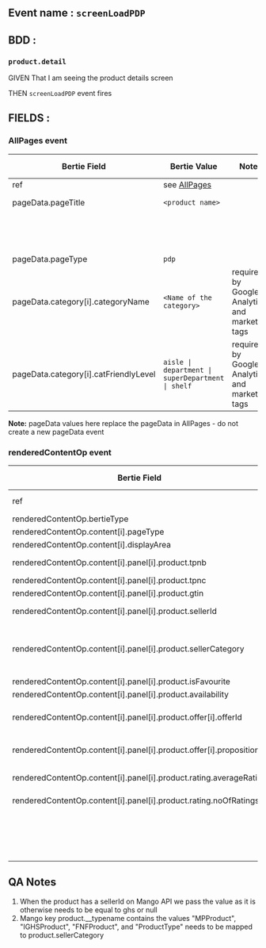 ## Event name : `screenLoadPDP`

## BDD :
### `product.detail`
GIVEN That I am seeing the product details screen  

THEN `screenLoadPDP` event fires  

## FIELDS :
### AllPages event
| Bertie Field | Bertie Value | Notes | Required | Adobe Field | Adobe Value / Syntax |
| --- | --- | --- | --- | --- | --- |
| ref | see [AllPages](../All/AllPages.md) | | yes | | |
| pageData.pageTitle | `<product name>` | | yes | pageName, v14, v3 | pageData.pageType:pageData.pageTitle |
| | | | yes | c1, v70 | pageData.pageType |
| | | | yes | c2, v71 | pageData.pageType |
| | | | yes | c3, v72 | pageData.pageType |
| pageData.pageType | `pdp` | | yes | c4, v73 | pageData.pageType |
| pageData.category[i].categoryName | `<Name of the category>` | required by Google Analytics and marketing tags | yes | - | - | 
| pageData.category[i].catFriendlyLevel | `aisle \| department \| superDepartment \| shelf` | required by Google Analytics and marketing tags | yes | - | - | 

**Note:** pageData values here replace the pageData in AllPages - do not create a new pageData event

### renderedContentOp event
| Bertie Field | Bertie Value | Notes | Required | Adobe Field | Adobe Value / Syntax |
| --- | --- | --- | --- | --- | --- |
| ref | `product.detail` | renderedContentOp event only | yes | | |
| renderedContentOp.bertieType | `renderedContentOp`| | yes | | | 
| renderedContentOp.content[i].pageType | p | | yes | | | 
| renderedContentOp.content[i].displayArea | grd | | yes | | | 
| renderedContentOp.content[i].panel[i].product.tpnb | `<tpnb>` | | yes | product string | see product string syntax | 
| renderedContentOp.content[i].panel[i].product.tpnc | `<tpnc>` | | yes | | | 
| renderedContentOp.content[i].panel[i].product.gtin | `<gtin>` | | yes | | | 
| renderedContentOp.content[i].panel[i].product.sellerId | <sellerId / 'ghs'> (note 1) | | yes | v106 | see product string syntax | 
| renderedContentOp.content[i].panel[i].product.sellerCategory | <'MPProduct' / 'IGHSProduct' / 'FNFProduct' / 'ProductType'> (note 2) | | yes | v86 | see product string syntax | 
| renderedContentOp.content[i].panel[i].product.isFavourite | boolean | | yes | v128 | see product string syntax | 
| renderedContentOp.content[i].panel[i].product.availability | `<availability>` | | yes | v64 | | 
| renderedContentOp.content[i].panel[i].product.offer[i].offerId | `<offerId>` | do not set offer[i] if product is not on offer | yes | v186, v123 | see product string syntax | 
| renderedContentOp.content[i].panel[i].product.offer[i].proposition | `aldi price match` / `low everyday pricing` | do not set offer[i] if product is not on offer | yes | v169 | see product string syntax | 
| renderedContentOp.content[i].panel[i].product.rating.averageRating | `<average star rating>` | | yes | v20, e38 | x10 so it is an integer |
| renderedContentOp.content[i].panel[i].product.rating.noOfRatings | `<number of ratings>` | | yes | v185, e39 | |
| | | | | v89 | `no` default, see algorithmicProductImpression |
| | | | | v90 | `no` default, see dcsImpression |
| | | | | e3 | | 

## QA Notes
1. When the product has a sellerId on Mango API we pass the value as it is otherwise needs to be equal to ghs or null
2. Mango key product.__typename contains the values "MPProduct", "IGHSProduct", "FNFProduct", and "ProductType" needs to be mapped to product.sellerCategory